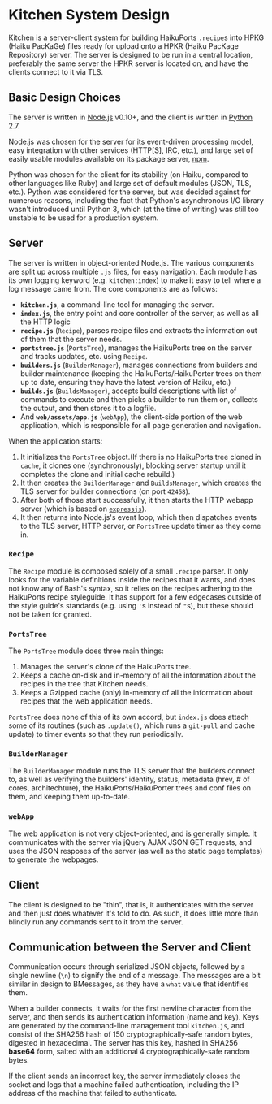 Kitchen System Design
==================================
Kitchen is a server-client system for building HaikuPorts `.recipe`s into HPKG (Haiku PacKaGe) files ready for upload onto a HPKR (Haiku PacKage Repository) server. The server is designed to be run in a central location, preferably the same server the HPKR server is located on, and have the clients connect to it via TLS.

Basic Design Choices
----------------------------------
The server is written in [Node.js](https://nodejs.org/) v0.10+, and the client is written in [Python](http://python.org/) 2.7.

Node.js was chosen for the server for its event-driven processing model, easy integration with other services (HTTP[S], IRC, etc.), and large set of easily usable modules available on its package server, [npm](https://www.npmjs.com/).

Python was chosen for the client for its stability (on Haiku, compared to other languages like Ruby) and large set of default modules (JSON, TLS, etc.). Python was considered for the server, but was decided against for numerous reasons, including the fact that Python's asynchronous I/O library wasn't introduced until Python 3, which (at the time of writing) was still too unstable to be used for a production system.

Server
----------------------------------
The server is written in object-oriented Node.js. The various components are split up across multiple `.js` files, for easy navigation. Each module has its own logging keyword (e.g. `kitchen:index`) to make it easy to tell where a log message came from. The core components are as follows:
 * **`kitchen.js`**, a command-line tool for managing the server.
 * **`index.js`**, the entry point and core controller of the server, as well as all the HTTP logic
 * **`recipe.js`** (`Recipe`), parses recipe files and extracts the information out of them that the server needs.
 * **`portstree.js`** (`PortsTree`), manages the HaikuPorts tree on the server and tracks updates, etc. using `Recipe`.
 * **`builders.js`** (`BuilderManager`), manages connections from builders and builder maintenance (keeping the HaikuPorts/HaikuPorter trees on them up to date, ensuring they have the latest version of Haiku, etc.)
 * **`builds.js`** (`BuildsManager`), accepts build descriptions with list of commands to execute and then picks a builder to run them on, collects the output, and then stores it to a logfile.
 * And **`web/assets/app.js`** (`webApp`), the client-side portion of the web application, which is responsible for all page generation and navigation.

When the application starts:
 1. It initializes the `PortsTree` object.(If there is no HaikuPorts tree cloned in `cache`, it clones one (synchronously), blocking server startup until it completes the clone and initial cache rebuild.)
 2. It then creates the `BuilderManager` and `BuildsManager`, which creates the TLS server for builder connections (on port `42458`).
 3. After both of those start successfully, it then starts the HTTP webapp server (which is based on [`expressjs`](http://expressjs.com/)).
 4. It then returns into Node.js's event loop, which then dispatches events to the TLS server, HTTP server, or `PortsTree` update timer as they come in.

### `Recipe`
The `Recipe` module is composed solely of a small `.recipe` parser. It only looks for the variable definitions inside the recipes that it wants, and does not know any of Bash's syntax, so it relies on the recipes adhering to the HaikuPorts recipe styleguide. It has support for a few edgecases outside of the style guide's standards (e.g. using `'`s instead of `"`s), but these should not be taken for granted.

### `PortsTree`
The `PortsTree` module does three main things:
 1. Manages the server's clone of the HaikuPorts tree.
 2. Keeps a cache on-disk and in-memory of all the information about the recipes in the tree that Kitchen needs.
 3. Keeps a Gzipped cache (only) in-memory of all the information about recipes that the web application needs.

`PortsTree` does none of this of its own accord, but `index.js` does attach some of its routines (such as `.update()`, which runs a `git-pull` and cache update) to timer events so that they run periodically.

### `BuilderManager`
The `BuilderManager` module runs the TLS server that the builders connect to, as well as verifying the builders' identity, status, metadata (hrev, # of cores, architechture), the HaikuPorts/HaikuPorter trees and conf files on them, and keeping them up-to-date.

### `webApp`
The web application is not very object-oriented, and is generally simple. It communicates with the server via jQuery AJAX JSON GET requests, and uses the JSON resposes of the server (as well as the static page templates) to generate the webpages.

Client
----------------------------------
The client is designed to be "thin", that is, it authenticates with the server and then just does whatever it's told to do. As such, it does little more than blindly run any commands sent to it from the server.

Communication between the Server and Client
----------------------------------
Communication occurs through serialized JSON objects, followed by a single newline (`\n`) to signify the end of a message. The messages are a bit similar in design to BMessages, as they have a `what` value that identifies them.

When a builder connects, it waits for the first newline character from the server, and then sends its authentication information (name and key). Keys are generated by the command-line management tool `kitchen.js`, and consist of the SHA256 hash of 150 cryptographically-safe random bytes, digested in hexadecimal. The server has this key, hashed in SHA256 **base64** form, salted with an additional 4 cryptographically-safe random bytes.

If the client sends an incorrect key, the server immediately closes the socket and logs that a machine failed authentication, including the IP address of the machine that failed to authenticate.
